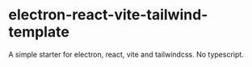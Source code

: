 # electron-react-vite-tailwind-template
A simple starter for electron, react, vite and tailwindcss. No typescript.

